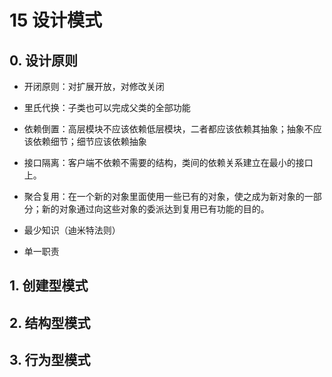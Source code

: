 # 15 设计模式

## 0. 设计原则

- 开闭原则：对扩展开放，对修改关闭

- 里氏代换：子类也可以完成父类的全部功能

- 依赖倒置：高层模块不应该依赖低层模块，二者都应该依赖其抽象；抽象不应该依赖细节；细节应该依赖抽象

- 接口隔离：客户端不依赖不需要的结构，类间的依赖关系建立在最小的接口上。

- 聚合复用：在一个新的对象里面使用一些已有的对象，使之成为新对象的一部分；新的对象通过向这些对象的委派达到复用已有功能的目的。

- 最少知识（迪米特法则）

- 单一职责

## 1. 创建型模式



## 2. 结构型模式



## 3. 行为型模式

